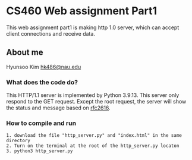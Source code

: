 # CS460 Web assignment Part1

This web assignment part1 is making http 1.0 server, which can accept client connections and receive data.

## About me

Hyunsoo Kim
hk486@nau.edu

### What does the code do?

This HTTP/1.1 server is implemented by Python 3.9.13. This server only respond to the GET request.
Except the root request, the server will show the status and message based on [rfc2616](https://www.ietf.org/rfc/rfc2616.html).

### How to compile and run

```shell
1. download the file "http_server.py" and "index.html" in the same directory
2. Turn on the terminal at the root of the http_server.py locaton
3. python3 http_server.py
```
